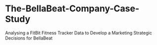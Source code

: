# The-BellaBeat-Company-Case-Study
Analysing a FitBit Fitness Tracker Data to Develop a Marketing Strategic Decisions for BellaBeat
